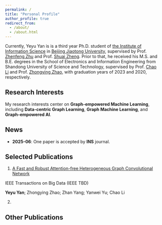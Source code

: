 ```yaml
---
permalink: /
title: "Personal Profile"
author_profile: true
redirect_from: 
  - /about/
  - /about.html
---
```


Currently, Yeyu Yan is is a third year Ph.D. student of [the Institute of Information Science](http://mepro.bjtu.edu.cn/) in [Beijing Jiaotong University](https://www.bjtu.edu.cn/index.htm), supervised by Prof. [Zhenfeng Zhu](https://scholar.google.com.hk/citations?hl=zh-CN&user=fycBie4AAAAJ) and Prof. [Shuai Zheng](https://scholar.google.com.hk/citations?hl=zh-CN&user=8UFwA_0AAAAJ). Prior to that, he received his M.S. and B.E. degrees in the School of Electronics and Information Engineering from Shandong University of Science and Technology, supervised by Prof. [Chao Li](https://dblp.org/pid/66/190-22.html) and Prof. [Zhongying Zhao](https://scholar.google.com.hk/citations?hl=zh-CN&user=fWxlVQIAAAAJ&view_op=list_works&sortby=pubdate),  with graduation years of 2023 and 2020, respectively.


Research Interests
------
My research interests center on <strong>Graph-empowered Machine Learning</strong>, including <strong>Data-centric Graph Learning</strong>, <strong>Graph Machine Learning</strong>, and <strong>Graph-empowered AI</strong>.


News
------
- <strong>2025-06</strong>: One paper is accepted by <strong>INS</strong> journal.


Selected Publications
------
1. [A Fast and Robust Attention-free Heterogeneous Graph Convolutional Network](https://ieeexplore.ieee.org/abstract/document/10463147)

IEEE Transactions on Big Data (IEEE TBD)

<strong>Yeyu Yan</strong>; Zhongying Zhao; Zhan Yang; Yanwei Yu; Chao Li

2. 


Other Publications
------

